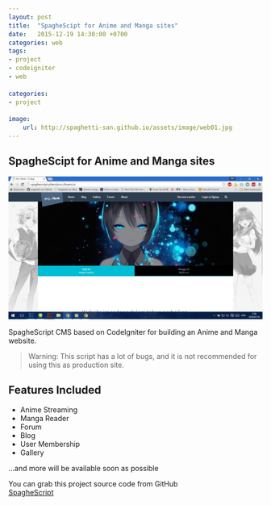 ```yaml
---
layout: post
title:  "SpagheScipt for Anime and Manga sites"
date:   2015-12-19 14:30:00 +0700
categories: web
tags:
- project
- codeigniter
- web

categories:
- project

image: 
    url: http://spaghetti-san.github.io/assets/image/web01.jpg
---
```



<h2>SpagheScipt for Anime and Manga sites</h2>
<img src="/assets/image/img01.jpg">

SpagheScript CMS based on CodeIgniter for building an Anime and Manga website.

> Warning: This script has a lot of bugs, and it is not recommended for using this as production site.

## Features Included
- Anime Streaming
- Manga Reader
- Forum
- Blog
- User Membership
- Gallery

...and more will be available soon as possible


You can grab this project source code from GitHub
<br>
[SpagheScript](https://github.com/spaghetti-san/spaghescript)


